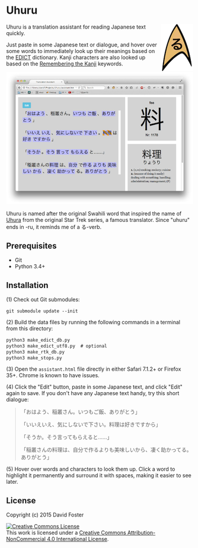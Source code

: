 # Uhuru

<img src="README/icon-narrow.png" title="Uhuru icon" align="right" />

Uhuru is a translation assistant for reading Japanese text quickly.

Just paste in some Japanese text or dialogue, and hover over some words
to immediately look up their meanings based on the [EDICT] dictionary.
Kanji characters are also looked up based on the [Remembering the Kanji]
keywords.

<img src="README/screenshot.png" />

Uhuru is named after the original Swahili word that inspired the
name of [Uhura] from the original Star Trek series, a famous translator.
Since "uhuru" ends in -ru, it reminds me of a る-verb.

[Uhura]: https://en.wikipedia.org/wiki/Uhura
[EDICT]: http://www.edrdg.org/jmdict/edict.html
[Remembering the Kanji]: https://en.wikipedia.org/wiki/Remembering_the_Kanji_and_Remembering_the_Hanzi

## Prerequisites

* Git
* Python 3.4+

## Installation

(1) Check out Git submodules:

```
git submodule update --init
```

(2) Build the data files by running the following commands in a terminal from this directory:

```
python3 make_edict_db.py
python3 make_edict_utf8.py  # optional
python3 make_rtk_db.py
python3 make_stops.py
```

(3) Open the `assistant.html` file directly in either Safari 7.1.2+ or Firefox 35+. Chrome is known to have issues.

(4) Click the "Edit" button, paste in some Japanese text, and click "Edit" again to save. If you don't have any Japanese text handy, try this short dialogue:

> 「おはよう、稲叢さん。いつもご飯、ありがとう」
> 
> 「いいえいえ、気にしないで下さい。料理は好きですから」
> 
> 「そうか。そう言ってもらえると……」
> 
> 「稲叢さんの料理は、自分で作るよりも美味しいから、凄く助かってる。ありがとう」

(5) Hover over words and characters to look them up. Click a word to highlight it permanently and surround it with spaces, making it easier to see later.

## License

Copyright (c) 2015 David Foster

<a rel="license" href="http://creativecommons.org/licenses/by-nc/4.0/"><img alt="Creative Commons License" style="border-width:0" src="https://i.creativecommons.org/l/by-nc/4.0/88x31.png" /></a><br />This work is licensed under a <a rel="license" href="http://creativecommons.org/licenses/by-nc/4.0/">Creative Commons Attribution-NonCommercial 4.0 International License</a>.
